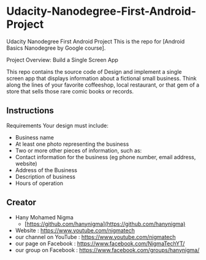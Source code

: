# Udacity-Nanodegree-First-Android-Project
Udacity Nanodegree First Android Project
This is the repo for [Android Basics Nanodegree by Google course].

Project Overview:
Build a Single Screen App

This repo contains the source code of Design and implement a single screen app that displays information about a fictional small business. Think along the lines of your favorite coffeeshop, local restaurant, or that gem of a store that sells those rare comic books or records.

## Instructions
Requirements
Your design must include:

* Business name
* At least one photo representing the business
* Two or more other pieces of information, such as:
* Contact information for the business (eg phone number, email address, website)
* Address of the Business
* Description of business
* Hours of operation

## Creator

* Hany Mohamed Nigma
    - [https://github.com/hanynigma](https://github.com/hanynigma)
 * Website : https://www.youtube.com/nigmatech
 * our channel on YouTube : https://www.youtube.com/nigmatech
 * our page on Facebook : https://www.facebook.com/NigmaTechYT/
 * our group on Facebook : https://www.facebook.com/groups/hanynigma/
